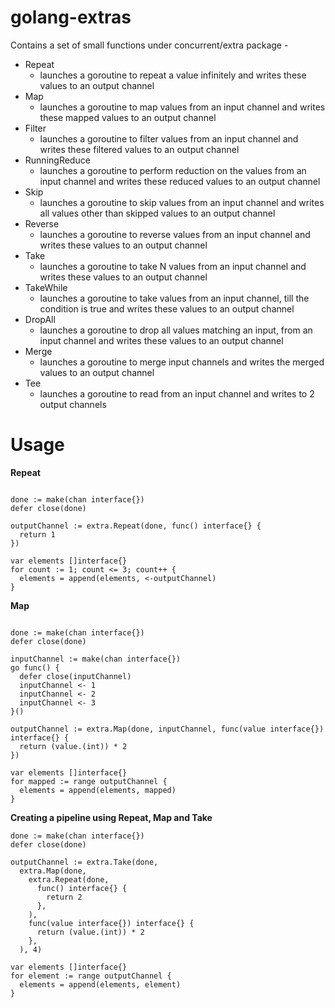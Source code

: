 # golang-extras

Contains a set of small functions under concurrent/extra package - 
+ Repeat
  + launches a goroutine to repeat a value infinitely and writes these values to an output channel
+ Map
  + launches a goroutine to map values from an input channel and writes these mapped values to an output channel
+ Filter
  + launches a goroutine to filter values from an input channel and writes these filtered values to an output channel
+ RunningReduce
  + launches a goroutine to perform reduction on the values from an input channel and writes these reduced values to an output channel
+ Skip
  + launches a goroutine to skip values from an input channel and writes all values other than skipped values to an output channel
+ Reverse
  + launches a goroutine to reverse values from an input channel and writes these values to an output channel
+ Take
  + launches a goroutine to take N values from an input channel and writes these values to an output channel
+ TakeWhile
  + launches a goroutine to take values from an input channel, till the condition is true and writes these values to an output channel
+ DropAll
  + launches a goroutine to drop all values matching an input, from an input channel and writes these values to an output channel
+ Merge
  + launches a goroutine to merge input channels and writes the merged values to an output channel
+ Tee
  + launches a goroutine to read from an input channel and writes to 2 output channels


# Usage

**Repeat**

```golang
  
done := make(chan interface{})
defer close(done)

outputChannel := extra.Repeat(done, func() interface{} {
  return 1
})

var elements []interface{}
for count := 1; count <= 3; count++ {
  elements = append(elements, <-outputChannel)
}
```

**Map**

```golang
  
done := make(chan interface{})
defer close(done)

inputChannel := make(chan interface{})
go func() {
  defer close(inputChannel)
  inputChannel <- 1
  inputChannel <- 2
  inputChannel <- 3
}()

outputChannel := extra.Map(done, inputChannel, func(value interface{}) interface{} {
  return (value.(int)) * 2
})

var elements []interface{}
for mapped := range outputChannel {
  elements = append(elements, mapped)
}
```

**Creating a pipeline using Repeat, Map and Take**

```golang
done := make(chan interface{})
defer close(done)

outputChannel := extra.Take(done,
  extra.Map(done,
    extra.Repeat(done,
      func() interface{} {
        return 2
      },
    ),
    func(value interface{}) interface{} {
      return (value.(int)) * 2
    },
  ), 4)

var elements []interface{}
for element := range outputChannel {
  elements = append(elements, element)
}
```

